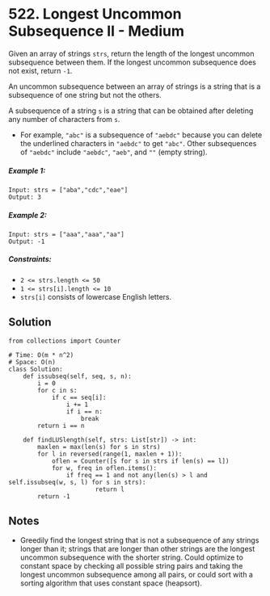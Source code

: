 # 522. Longest Uncommon Subsequence II - Medium

Given an array of strings `strs`, return the length of the longest uncommon subsequence between them. If the longest uncommon subsequence does not exist, return `-1`.

An uncommon subsequence between an array of strings is a string that is a subsequence of one string but not the others.

A subsequence of a string `s` is a string that can be obtained after deleting any number of characters from `s`.

- For example, `"abc"` is a subsequence of `"aebdc"` because you can delete the underlined characters in `"aebdc"` to get `"abc"`. Other subsequences of `"aebdc"` include `"aebdc"`, `"aeb"`, and `""` (empty string).


##### Example 1:

```
Input: strs = ["aba","cdc","eae"]
Output: 3
```

##### Example 2:

```
Input: strs = ["aaa","aaa","aa"]
Output: -1
```

##### Constraints:

- `2 <= strs.length <= 50`
- `1 <= strs[i].length <= 10`
- `strs[i]` consists of lowercase English letters.

## Solution

```
from collections import Counter

# Time: O(m * n^2)
# Space: O(n)
class Solution:
    def issubseq(self, seq, s, n):
        i = 0
        for c in s:
            if c == seq[i]:
                i += 1
                if i == n:
                    break
        return i == n

    def findLUSlength(self, strs: List[str]) -> int:
        maxlen = max(len(s) for s in strs)
        for l in reversed(range(1, maxlen + 1)):
            oflen = Counter([s for s in strs if len(s) == l])
            for w, freq in oflen.items():
                if freq == 1 and not any(len(s) > l and self.issubseq(w, s, l) for s in strs):
                        return l
        return -1
```

## Notes
- Greedily find the longest string that is not a subsequence of any strings longer than it; strings that are longer than other strings are the longest uncommon subsequence with the shorter string. Could optimize to constant space by checking all possible string pairs and taking the longest uncommon subsequence among all pairs, or could sort with a sorting algorithm that uses constant space (heapsort).